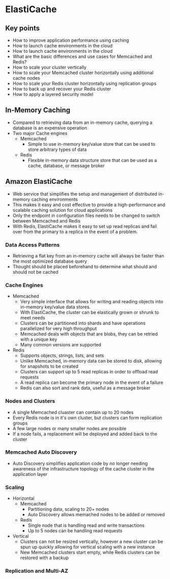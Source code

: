 # ElastiCache

## Key points
- How to improve application performance using caching
- How to launch cache environments in the cloud
- How to launch cache environments in the cloud
-  What are the basic differences and use cases for Memcached and Redis?
- How to scale your cluster vertically
- How to scale your Memcached cluster horizontally using additional cache nodes
- How to scale your Redis cluster horizontally using replication groups
- How to back up and recover your Redis cluster
- How to apply a layered security model

## In-Memory Caching
- Compared to retrieving data from an in-memory cache, querying a database is an expensive operation
- Two major Cache engines
  - Memcached
    - Simple to use in-memory key/value store that can be used to store arbitrary types of data
  - Redis
    - Flexible in-memory data structure store that can be used as a cache, database, or message broker

## Amazon ElastiCache
- Web service that simplifies the setup and management of distributed in-memory caching environments
- This makes it easy and cost effective to provide a high-performance and scalable caching solution for cloud applications
- Only the endpoint in configuration files needs to be changed to switch between Memcached and Redis
- With Redis, ElastiCache
makes it easy to set up read replicas and fail over from the primary to a replica in the event of a problem.

### Data Access Patterns
- Retrieving a flat key from an in-memory cache will always be faster than the most optimized database query
- Thought should be placed beforehand to determine what should and should not be cached

### Cache Engines
- Memcached
  - Very simple interface that allows for writing and reading objects into in-memory key/value data stores.  
  - With ElastiCache, the cluster can be elastically grown or shrunk to meet needs
  - Clusters can be partitioned into shards and have operations parallelized for very high throughput
  - Memcached deals with objects that are blobs, they can be retried with a unique key
  - Many common versions are supported
- Redis
  - Supports objects, strings, lists, and sets
  - Unlike Memcached, in-memory data can be stored to disk, allowing for snapshots to be created
  - Clusters can support up to 5 read replicas in order to offload read requests
  - A read replica can become the primary node in the event of a failure
  - Redis can also sort and rank data, useful as a message broker

### Nodes and Clusters
- A single Memcached cluaster can contain up to 20 nodes
- Every Redis node is in it's own cluster, but clusters can form replication groups
- A few large nodes or many smaller nodes are possible
- If a node fails, a replacement will be deployed and added back to the cluster

### Memcached Auto Discovery
- Auto Discovery simplifies application code by no longer needing awareness of the infrastructure topology of the cache cluster in the application layer

### Scaling
- Horizontal
  - Memcached
    - Partitioning data, scaling to 20+ nodes
    - Auto Discovery allows memached nodes to be added or removed
  - Redis
    - Single node that is handling read and write transactions
    - Up to 5 nodes can be handling read requests
- Vertical
  - Clusters can not be resized vertically, however a new cluster can be spun up quickly allowing for vertical scaling with a new instance
  - New Memcached clusters start empty, while Redis clusters can be restored with a backup

### Replication and Multi-AZ
